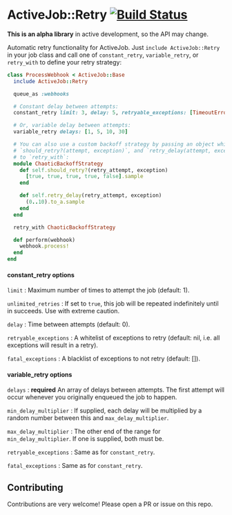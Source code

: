 ActiveJob::Retry [![Build Status](https://travis-ci.org/gocardless/activejob-retry.svg?branch=master)](https://travis-ci.org/gocardless/activejob-retry)
================

**This is an alpha library** in active development, so the API may change.

Automatic retry functionality for ActiveJob. Just `include ActiveJob::Retry` in your job
class and call one of `constant_retry`, `variable_retry`, or `retry_with` to define your
retry strategy:

```ruby
class ProcessWebhook < ActiveJob::Base
  include ActiveJob::Retry

  queue_as :webhooks

  # Constant delay between attempts:
  constant_retry limit: 3, delay: 5, retryable_exceptions: [TimeoutError, NetworkError]

  # Or, variable delay between attempts:
  variable_retry delays: [1, 5, 10, 30]

  # You can also use a custom backoff strategy by passing an object which responds to
  # `should_retry?(attempt, exception)`, and `retry_delay(attempt, exception)`
  # to `retry_with`:
  module ChaoticBackoffStrategy
    def self.should_retry?(retry_attempt, exception)
      [true, true, true, true, false].sample
    end

    def self.retry_delay(retry_attempt, exception)
      (0..10).to_a.sample
    end
  end

  retry_with ChaoticBackoffStrategy

  def perform(webhook)
    webhook.process!
  end
end
```

#### constant_retry options
`limit`
:    Maximum number of times to attempt the job (default: 1).

`unlimited_retries`
:    If set to `true`, this job will be repeated indefinitely until in succeeds. Use with extreme caution.

`delay`
:    Time between attempts (default: 0).

`retryable_exceptions`
:    A whitelist of exceptions to retry (default: nil, i.e. all exceptions will result in a retry).

`fatal_exceptions`
:    A blacklist of exceptions to not retry (default: []).

#### variable_retry options

`delays`
:    __required__ An array of delays between attempts. The first attempt will occur whenever you originally enqueued the job to happen.

`min_delay_multiplier`
:    If supplied, each delay will be multiplied by a random number between this and `max_delay_multiplier`.

`max_delay_multiplier`
:    The other end of the range for `min_delay_multiplier`. If one is supplied, both must be.

`retryable_exceptions`
:    Same as for `constant_retry`.

`fatal_exceptions`
:    Same as for `constant_retry`.

Contributing
------------

Contributions are very welcome! Please open a PR or issue on this repo.
